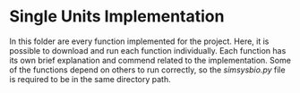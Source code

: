# Single Units Implementation

In this folder are every function implemented for the project. Here, it is possible to download and run each function individually. Each function has its own brief explanation and commend related to the implementation. 
Some of the functions depend on others to run correctly, so the *simsysbio.py* file is required to be in the same directory path.
